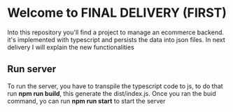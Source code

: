 # Welcome to FINAL DELIVERY (FIRST)

Into this repository you'll find a project to manage an ecommerce backend. it's implemented with typescript and persists the data into json files. 
In next delivery I will explain the new functionalities 

## Run server


To run the server, you have to transpile the typescript code to js, to do that run **npm run build**, this generate the dist/index.js.
Once you ran the buid command, yo can run **npm run start** to start the server